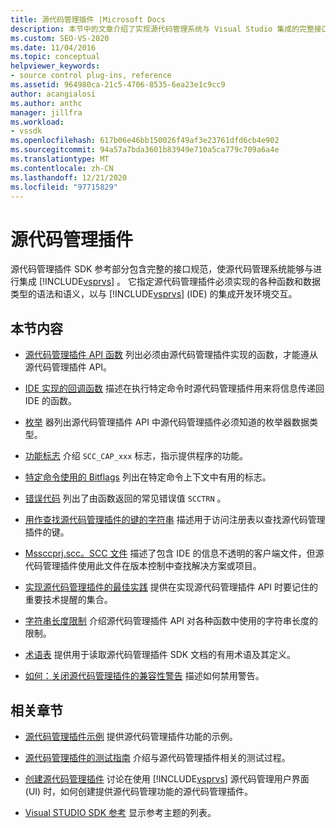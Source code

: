 ```yaml
---
title: 源代码管理插件 |Microsoft Docs
description: 本节中的文章介绍了实现源代码管理系统与 Visual Studio 集成的完整接口规范。
ms.custom: SEO-VS-2020
ms.date: 11/04/2016
ms.topic: conceptual
helpviewer_keywords:
- source control plug-ins, reference
ms.assetid: 964980ca-21c5-4706-8535-6ea23e1c9cc9
author: acangialosi
ms.author: anthc
manager: jillfra
ms.workload:
- vssdk
ms.openlocfilehash: 617b06e46bb150026f49af3e23761dfd6cb4e902
ms.sourcegitcommit: 94a57a7bda3601b83949e710a5ca779c709a6a4e
ms.translationtype: MT
ms.contentlocale: zh-CN
ms.lasthandoff: 12/21/2020
ms.locfileid: "97715829"
---
```

# <a name="source-control-plug-ins"></a>源代码管理插件
源代码管理插件 SDK 参考部分包含完整的接口规范，使源代码管理系统能够与进行集成 [!INCLUDE[vsprvs](../code-quality/includes/vsprvs_md.md)] 。 它指定源代码管理插件必须实现的各种函数和数据类型的语法和语义，以与 [!INCLUDE[vsprvs](../code-quality/includes/vsprvs_md.md)] (IDE) 的集成开发环境交互。

## <a name="in-this-section"></a>本节内容
- [源代码管理插件 API 函数](../extensibility/source-control-plug-in-api-functions.md) 列出必须由源代码管理插件实现的函数，才能遵从源代码管理插件 API。

- [IDE 实现的回调函数](../extensibility/callback-functions-implemented-by-the-ide.md) 描述在执行特定命令时源代码管理插件用来将信息传递回 IDE 的函数。

- [枚举](../extensibility/enumerators.md) 器列出源代码管理插件 API 中源代码管理插件必须知道的枚举器数据类型。

- [功能标志](../extensibility/capability-flags.md) 介绍 `SCC_CAP_xxx` 标志，指示提供程序的功能。

- [特定命令使用的 Bitflags](../extensibility/bitflags-used-by-specific-commands.md) 列出在特定命令上下文中有用的标志。

- [错误代码](../extensibility/error-codes.md) 列出了由函数返回的常见错误值 `SCCTRN` 。

- [用作查找源代码管理插件的键的字符串](../extensibility/strings-used-as-keys-for-finding-a-source-control-plug-in.md) 描述用于访问注册表以查找源代码管理插件的键。

- [Mssccprj.scc。SCC 文件](../extensibility/mssccprj-scc-file.md) 描述了包含 IDE 的信息不透明的客户端文件，但源代码管理插件使用此文件在版本控制中查找解决方案或项目。

- [实现源代码管理插件的最佳实践](../extensibility/best-practices-for-implementing-a-source-control-plug-in.md) 提供在实现源代码管理插件 API 时要记住的重要技术提醒的集合。

- [字符串长度限制](../extensibility/restrictions-on-string-lengths.md) 介绍源代码管理插件 API 对各种函数中使用的字符串长度的限制。

- [术语表](../extensibility/source-control-plug-in-glossary.md) 提供用于读取源代码管理插件 SDK 文档的有用术语及其定义。

- [如何：关闭源代码管理插件的兼容性警告](../extensibility/how-to-turn-off-compatibility-warnings-for-source-control-plug-ins.md) 描述如何禁用警告。

## <a name="related-sections"></a>相关章节
- [源代码管理插件示例](https://www.microsoft.com/download/details.aspx?id=55984) 提供源代码管理插件功能的示例。

- [源代码管理插件的测试指南](../extensibility/internals/test-guide-for-source-control-plug-ins.md) 介绍与源代码管理插件相关的测试过程。

- [创建源代码管理插件](../extensibility/internals/creating-a-source-control-plug-in.md) 讨论在使用 [!INCLUDE[vsprvs](../code-quality/includes/vsprvs_md.md)] 源代码管理用户界面 (UI) 时，如何创建提供源代码管理功能的源代码管理插件。

- [Visual STUDIO SDK 参考](../extensibility/visual-studio-sdk-reference.md) 显示参考主题的列表。
